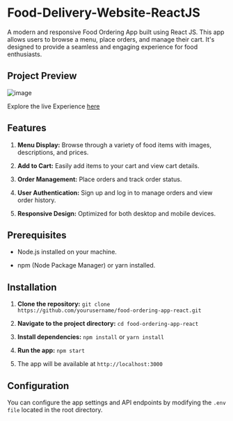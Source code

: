 # Food-Delivery-Website-ReactJS

A modern and responsive Food Ordering App built using React JS. This app allows users to browse a menu, place orders, and manage their cart. It's designed to provide a seamless and engaging experience for food enthusiasts.

## Project Preview

![image](https://github.com/user-attachments/assets/bd1723e3-bf40-4114-a9dd-1f14d69fd818)


Explore the live Experience [here](https://react-food-order-web.netlify.app)

## Features

1. **Menu Display:** Browse through a variety of food items with images, descriptions, and prices.

2. **Add to Cart:** Easily add items to your cart and view cart details.

3. **Order Management:** Place orders and track order status.

4. **User Authentication:** Sign up and log in to manage orders and view order history.

5. **Responsive Design:** Optimized for both desktop and mobile devices.

## Prerequisites

- Node.js installed on your machine.
  
- npm (Node Package Manager) or yarn installed.

## Installation

1. **Clone the repository:** `git clone https://github.com/yourusername/food-ordering-app-react.git`

2. **Navigate to the project directory:** `cd food-ordering-app-react`

3. **Install dependencies:** `npm install` or `yarn install`

4. **Run the app:** `npm start`

5. The app will be available at `http://localhost:3000`

## Configuration

You can configure the app settings and API endpoints by modifying the `.env file` located in the root directory.
